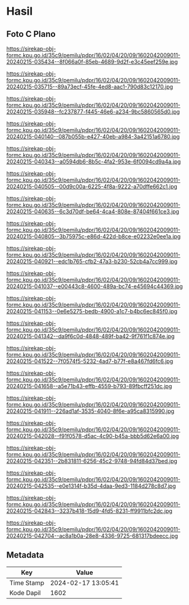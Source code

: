# Hasil

## Foto C Plano

https://sirekap-obj-formc.kpu.go.id/35c9/pemilu/pdpr/16/02/04/20/09/1602042009011-20240215-035434--8f066a0f-85eb-4689-9d2f-e3c45eef259e.jpg

https://sirekap-obj-formc.kpu.go.id/35c9/pemilu/pdpr/16/02/04/20/09/1602042009011-20240215-035715--89a73ecf-45fe-4ed8-aac1-790d83c12170.jpg

https://sirekap-obj-formc.kpu.go.id/35c9/pemilu/pdpr/16/02/04/20/09/1602042009011-20240215-035948--fc237877-f445-46e6-a234-9bc5860565d0.jpg

https://sirekap-obj-formc.kpu.go.id/35c9/pemilu/pdpr/16/02/04/20/09/1602042009011-20240215-040140--087b055b-e427-40eb-a984-3a42151a6780.jpg

https://sirekap-obj-formc.kpu.go.id/35c9/pemilu/pdpr/16/02/04/20/09/1602042009011-20240215-040343--a0594db6-8b5c-4fa2-953e-6f0094cd9a4a.jpg

https://sirekap-obj-formc.kpu.go.id/35c9/pemilu/pdpr/16/02/04/20/09/1602042009011-20240215-040505--00d9c00a-6225-4f8a-9222-a70dffe662c1.jpg

https://sirekap-obj-formc.kpu.go.id/35c9/pemilu/pdpr/16/02/04/20/09/1602042009011-20240215-040635--6c3d70df-be64-4ca4-808e-87404f661ce3.jpg

https://sirekap-obj-formc.kpu.go.id/35c9/pemilu/pdpr/16/02/04/20/09/1602042009011-20240215-040805--3b75975c-e86d-422d-b8ce-e02232e0ee1a.jpg

https://sirekap-obj-formc.kpu.go.id/35c9/pemilu/pdpr/16/02/04/20/09/1602042009011-20240215-040921--edc1b765-cfb2-47a3-b230-52cb4a7cc999.jpg

https://sirekap-obj-formc.kpu.go.id/35c9/pemilu/pdpr/16/02/04/20/09/1602042009011-20240215-041037--e00443c8-4600-489a-bc74-e45694c44369.jpg

https://sirekap-obj-formc.kpu.go.id/35c9/pemilu/pdpr/16/02/04/20/09/1602042009011-20240215-041153--0e6e5275-bedb-4900-a1c7-b4bc6ec845f0.jpg

https://sirekap-obj-formc.kpu.go.id/35c9/pemilu/pdpr/16/02/04/20/09/1602042009011-20240215-041342--da9f6c0d-4848-489f-ba42-9f761f1c874e.jpg

https://sirekap-obj-formc.kpu.go.id/35c9/pemilu/pdpr/16/02/04/20/09/1602042009011-20240215-041522--7f0574f5-5232-4ad7-b77f-e8a467fd6fc6.jpg

https://sirekap-obj-formc.kpu.go.id/35c9/pemilu/pdpr/16/02/04/20/09/1602042009011-20240215-041658--a5e71b43-effb-4559-b793-89fbcff251dc.jpg

https://sirekap-obj-formc.kpu.go.id/35c9/pemilu/pdpr/16/02/04/20/09/1602042009011-20240215-041911--226ad1af-3535-4040-8f6e-a95ca8315990.jpg

https://sirekap-obj-formc.kpu.go.id/35c9/pemilu/pdpr/16/02/04/20/09/1602042009011-20240215-042028--f91f0578-d5ac-4c90-b45a-bbb5d62e6a00.jpg

https://sirekap-obj-formc.kpu.go.id/35c9/pemilu/pdpr/16/02/04/20/09/1602042009011-20240215-042351--2b831811-6256-45c2-9748-94fd84d37bed.jpg

https://sirekap-obj-formc.kpu.go.id/35c9/pemilu/pdpr/16/02/04/20/09/1602042009011-20240215-042535--e0e1314f-b35d-4daa-9ed3-1184d278c8d7.jpg

https://sirekap-obj-formc.kpu.go.id/35c9/pemilu/pdpr/16/02/04/20/09/1602042009011-20240215-042843--3237b418-15d9-4fd5-8231-ff9911bfc2dc.jpg

https://sirekap-obj-formc.kpu.go.id/35c9/pemilu/pdpr/16/02/04/20/09/1602042009011-20240215-042704--ac8a1b0a-28e8-4336-9725-681317bdeecc.jpg


## Metadata

| Key        | Value               |
| ---------- | ------------------- |
| Time Stamp | 2024-02-17 13:05:41 |
| Kode Dapil | 1602                |



